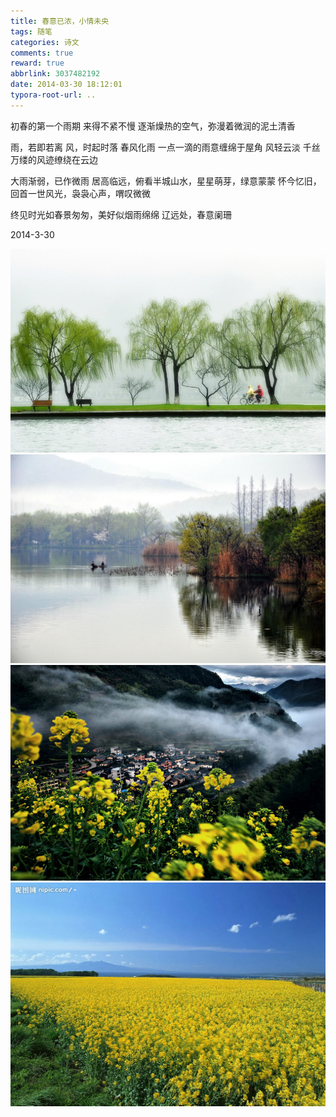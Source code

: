 ```yaml
---
title: 春意已浓，小情未央
tags: 随笔
categories: 诗文
comments: true
reward: true
abbrlink: 3037482192
date: 2014-03-30 18:12:01
typora-root-url: ..
---
```

初春的第一个雨期
来得不紧不慢
逐渐燥热的空气，弥漫着微润的泥土清香
<!-- more -->

雨，若即若离
风，时起时落
春风化雨
一点一滴的雨意缠绵于屋角
风轻云淡
千丝万缕的风迹缭绕在云边

大雨渐弱，已作微雨
居高临远，俯看半城山水，星星萌芽，绿意蒙蒙
怀今忆旧，回首一世风光，袅袅心声，喟叹微微

终见时光如春景匆匆，美好似烟雨绵绵
辽远处，春意阑珊

2014-3-30

![p1](/assets/img/9b411488102467.jpg)
![p2](/assets/img/27a71488102612.jpg)
![p3](/assets/img/66011488102643.jpg)
![p4](/assets/img/8ba21488102677.jpg)